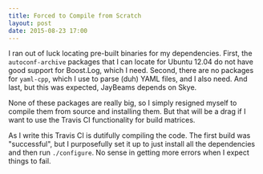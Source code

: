 ```yaml
---
title: Forced to Compile from Scratch
layout: post
date: 2015-08-23 17:00
---
```


I ran out of luck locating pre-built binaries for my dependencies.
First, the `autoconf-archive` packages that I can locate for Ubuntu
12.04 do not have good support for Boost.Log, which I need.
Second, there are no packages for `yaml-cpp`, which I use to parse
(duh) YAML files, and I also need.
And last, but this was expected, JayBeams depends on Skye.

None of these packages are really big, so I simply resigned myself to
compile them from source and installing them.  But that will be a drag
if I want to use the Travis CI functionality for build matrices.

As I write this Travis CI is dutifully compiling the code.  The first
build was "successful", but I purposefully set it up to just install
all the dependencies and then run `./configure`.  No sense in getting
more errors when I expect things to fail.
